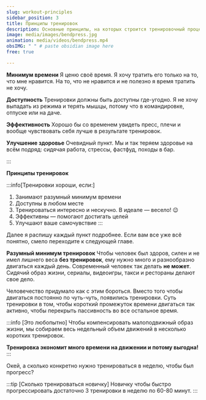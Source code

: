 ```yaml
---
slug: workout-principles
sidebar_position: 3
title: Принципы тренировок
description: Основные принципы, на которых строится тренировочный процесс
image: media/images/bendpress.jpg
animation: media/videos/bendpress.mp4
obsIMG: " " # paste obsidian image here
free: true

---
```

**Минимум времени**
Я ценю своё время. Я хочу тратить его только на то, что мне нравится. На то, что не нравится и не полезно я время тратить не хочу. 

**Доступность**
Тренировки должны быть доступны где-угодно. Я не хочу выпадать из режима и терять мышцы, потому что в командировке, отпуске или на даче.

**Эффективность**
Хорошо бы со временем увидеть пресс, плечи и вообще чувствовать себя лучше в результате тренировок.

**Улучшение здоровье**
Очевидный пункт. Мы и так теряем здоровье на всём подряд: сидячая работа, стрессы, фастфуд, походы в бар. 

:::

**Принципы тренировок**

:::info[Тренировки хороши, если:]
1. Занимают разумный минимум времени
2. Доступны в любом месте
3. Тренироваться интересно и нескучно. В идеале — весело! 😉
4. Эффективны — помогают достигать целей
5. Улучшают ваше самочувствие
:::

Далее я распишу каждый пункт подробнее. Если вам все уже всё понятно, смело переходите к следующей главе.

**Разумный минимум тренировок** 
Чтобы человек был здоров, силен и не имел лишнего веса **без тренировок**, ему нужно много и разнообразно двигаться каждый день. Современный человек так делать **не может**. Сидячий образ жизни, сериалы, видеоигры, такси и рестораны делают свое дело.

Человечество придумало как с этим бороться. Вместо того чтобы двигаться постоянно по чуть-чуть, появились тренировки. Суть тренировки в том, чтобы короткий промежуток времени двигаться так активно, чтобы перекрыть пассивность во все остальное время.

:::info [Это любопытно]
Чтобы компенсировать малоподвижный образ жизни, мы собираем весь недельный объем движений в несколько коротких тренировок.

**Тренировка экономит много времени на движении и потому выгодна!**
:::

Окей, а сколько конкретно нужно тренироваться в неделю, чтобы был прогресс?

:::tip [Сколько тренироваться новичку]
Новичку чтобы быстро прогрессировать достаточно 3 тренировки в неделю по 60-80 минут. 
:::

